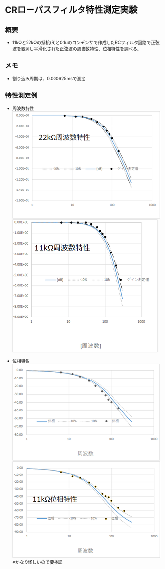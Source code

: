# CRローパスフィルタ特性測定実験

## 概要
* 11kΩと22kΩの抵抗(R)と0.1uのコンデンサで作成したRCフィルタ回路で正弦波を観測し平滑化された正弦波の周波数特性、位相特性を調べる。

## メモ
* 割り込み周期は、0.000625msで測定

## 特性測定例
* 周波数特性
 ![top](./pic_CRLPF/22k_CRLPFPower.png "top")
 ![top](./pic_CRLPF/11k_CRLPFPower.png "top")

* 位相特性
 ![top](./pic_CRLPF/22k_CRLPFPhase.png "top")
 ![top](./pic_CRLPF/11k_CRLPFPhase.png "top")
 ※かなり怪しいので要検証